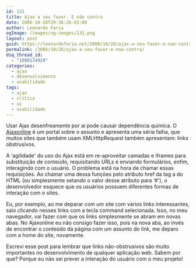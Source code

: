 ```yaml
---
id: 131
title: Ajax a seu favor. E não contra
date: 2006-10-28T20:36:26-03:00
author: Leonardo Faria
ogImage: /images/og-images/131.png
layout: post
guid: https://leonardofaria.net/2006/10/28/ajax-a-seu-favor-e-nao-contra/
permalink: /2006/10/28/ajax-a-seu-favor-e-nao-contra/
dsq_thread_id:
  - "1000134929"
categories:
  - ajax
  - desenvolvimento
  - usabilidade
tags:
  - ajax
  - crítica
  - ui
  - usabilidade
---
```

Usar Ajax desenfreamente por aí pode causar dependência química. O [Ajaxonline](http://www.ajaxonline.com.br) é um portal sobre o assunto e apresenta uma séria falha, que muitos sites que também usam XMLHttpRequest também apresentam: links obstrusivos.

A &#8216;agilidade' do uso do Ajax está em re-aproveitar camadas e iframes para substituição de conteúdo, requisitando URLs e enviando formulários, enfim, interagindo com o usuário. O problema está na hora de chamar essas requisições. Ao chamar uma dessa funções pelo atributo href da tag a do HTML (ou simplesmente setando o valor desse atributo para &#8216;#'), o desenvolvedor esquece que os usuários possuem diferentes formas de interação com o sites. 

Eu, por exemplo, ao me deparar com um site com vários links interessantes, saio clicando nesses links com a tecla command selecionada. Isso, no meu navegador, vai fazer com que os links simplesmente se abram em novas abas. No Ajaxonline eu não consigo fazer isso, pois na nova aba, ao invés de encontrar o conteúdo da página com um assunto do link, me deparo com a home do site, novamente.

Escrevi esse post para lembrar que links não-obstrusivos são muito importantes no desenvolvimento de qualquer aplicação web. Sabem por que? Porque eu não sei prever a interação do usuário com o meu projeto!
